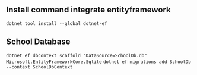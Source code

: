 ## Install command integrate entityframework
`dotnet tool install --global dotnet-ef`

## School Database
`dotnet ef dbcontext scaffold "DataSource=SchoolDb.db" Microsoft.EntityFrameworkCore.Sqlite`
`dotnet ef migrations add SchoolDb --context SchoolDbContext`